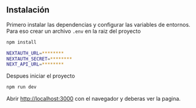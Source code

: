 ## Instalación

Primero instalar las dependencias y configurar las variables de entornos. Para eso crear un archivo `.env` en la raiz del proyecto

```bash
npm install
```

```bash
NEXTAUTH_URL=********
NEXTAUTH_SECRET=********
NEXT_API_URL=********
```

Despues iniciar el proyecto

```bash
npm run dev
```

Abrir [http://localhost:3000](http://localhost:3000) con el navegador y deberas ver la pagina.
